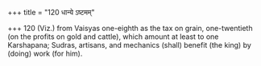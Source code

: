+++
title = "120 धान्ये ऽष्टमम्"

+++
120	(Viz.) from Vaisyas one-eighth as the tax on grain, one-twentieth (on the profits on gold and cattle), which amount at least to one Karshapana; Sudras, artisans, and mechanics (shall) benefit (the king) by (doing) work (for him).
